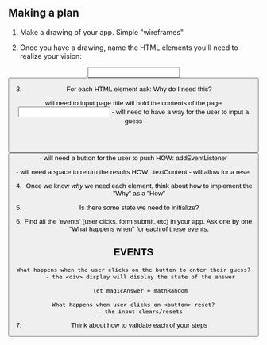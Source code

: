 ## Making a plan
1) Make a drawing of your app. Simple "wireframes"

2) Once you have a drawing, name the HTML elements you'll need to realize your vision:

<body>
<header>
<main>
    <input>
    <button>
    <div>
    <div>

3) For each HTML element ask: Why do I need this?
 <header> will need to input page title
 <body> will hold the contents of the page
 <input> - will need to have a way for the user to input a guess

<button> - will need a button for the user to push
            HOW: addEventListener

<div> -     will need a space to return the results
            HOW: .textContent
<buttonv> -     will allow for a reset


4) Once we know _why_ we need each element, think about how to implement the "Why" as a "How"


5) Is there some state we need to initialize?


6) Find all the 'events' (user clicks, form submit, etc) in your app. Ask one by one, "What happens when" for each of these events.

## EVENTS   

    What happens when the user clicks on the button to enter their guess?
        - the <div> display will display the state of the answer

        let magicAnswer = mathRandom
        
    What happens when user clicks on <button> reset?
        - the input clears/resets



7) Think about how to validate each of your steps

